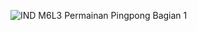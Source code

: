 ![IND M6L3 Permainan _Pingpong_  Bagian 1](https://github.com/user-attachments/assets/709159f2-2de4-4423-bbff-1da3a9a218cd)
